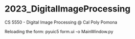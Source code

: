 # 2023_DigitalImageProcessing
CS 5550 - Digital Image Processing @ Cal Poly Pomona 


Reloading the form:
pyuic5 form.ui -o MainWindow.py
